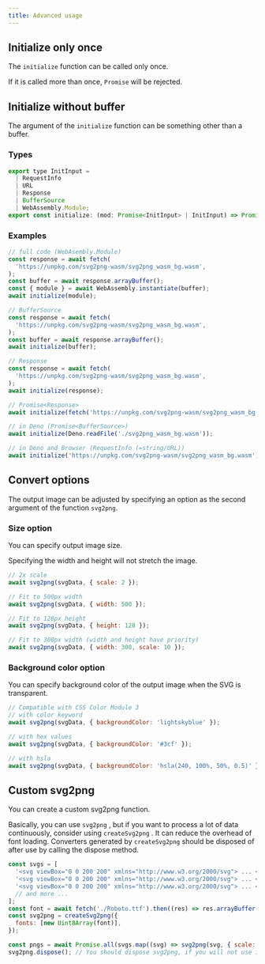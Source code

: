 ```yaml
---
title: Advanced usage
---
```


## Initialize only once

The `initialize` function can be called only once.

If it is called more than once, `Promise` will be rejected.

## Initialize without buffer

The argument of the `initialize` function can be something other than a buffer.

### Types

```js
export type InitInput =
  | RequestInfo
  | URL
  | Response
  | BufferSource
  | WebAssembly.Module;
export const initialize: (mod: Promise<InitInput> | InitInput) => Promise<void>;
```

### Examples

```js
// full code (WebAsembly.Module)
const response = await fetch(
  'https://unpkg.com/svg2png-wasm/svg2png_wasm_bg.wasm',
);
const buffer = await response.arrayBuffer();
const { module } = await WebAssembly.instantiate(buffer);
await initialize(module);

// BufferSource
const response = await fetch(
  'https://unpkg.com/svg2png-wasm/svg2png_wasm_bg.wasm',
);
const buffer = await response.arrayBuffer();
await initialize(buffer);

// Response
const response = await fetch(
  'https://unpkg.com/svg2png-wasm/svg2png_wasm_bg.wasm',
);
await initialize(response);

// Promise<Response>
await initialize(fetch('https://unpkg.com/svg2png-wasm/svg2png_wasm_bg.wasm'));

// in Deno (Promise<BufferSource>)
await initialize(Deno.readFile('./svg2png_wasm_bg.wasm'));

// in Deno and Browser (RequestInfo (=string/URL))
await initialize('https://unpkg.com/svg2png-wasm/svg2png_wasm_bg.wasm');
```

## Convert options

The output image can be adjusted by specifying an option as the second argument of the function `svg2png`.

### Size option

You can specify output image size.

Specifying the width and height will not stretch the image.

```js
// 2x scale
await svg2png(svgData, { scale: 2 });

// Fit to 500px width
await svg2png(svgData, { width: 500 });

// Fit to 128px height
await svg2png(svgData, { height: 128 });

// Fit to 300px width (width and height have priority)
await svg2png(svgData, { width: 300, scale: 10 });
```

### Background color option

You can specify background color of the output image when the SVG is transparent.

```js
// Compatible with CSS Color Module 3
// with color keyword
await svg2png(svgData, { backgroundColor: 'lightskyblue' });

// with hex values
await svg2png(svgData, { backgroundColor: '#3cf' });

// with hsla
await svg2png(svgData, { backgroundColor: 'hsla(240, 100%, 50%, 0.5)' });
```

## Custom svg2png

You can create a custom svg2png function.

Basically, you can use `svg2png` , but if you want to process a lot of data continuously, consider using `createSvg2png` . It can reduce the overhead of font loading. Converters generated by `createSvg2png` should be disposed of after use by calling the dispose method.

```js
const svgs = [
  '<svg viewBox="0 0 200 200" xmlns="http://www.w3.org/2000/svg"> ... </svg>',
  '<svg viewBox="0 0 200 200" xmlns="http://www.w3.org/2000/svg"> ... </svg>',
  '<svg viewBox="0 0 200 200" xmlns="http://www.w3.org/2000/svg"> ... </svg>',
  // and more ...
];
const font = await fetch('./Roboto.ttf').then((res) => res.arrayBuffer());
const svg2png = createSvg2png({
  fonts: [new Uint8Array(font)],
});

const pngs = await Promise.all(svgs.map((svg) => svg2png(svg, { scale: 2 })));
svg2png.dispose(); // You should dispose svg2png, if you will not use it in the future
```
